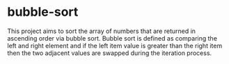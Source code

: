 # bubble-sort

This project aims to sort the array of numbers that are returned in ascending order via bubble sort. Bubble sort is defined as
comparing the left and right element and if the left item value is greater than the right item then the two adjacent values are swapped during
the iteration process.
